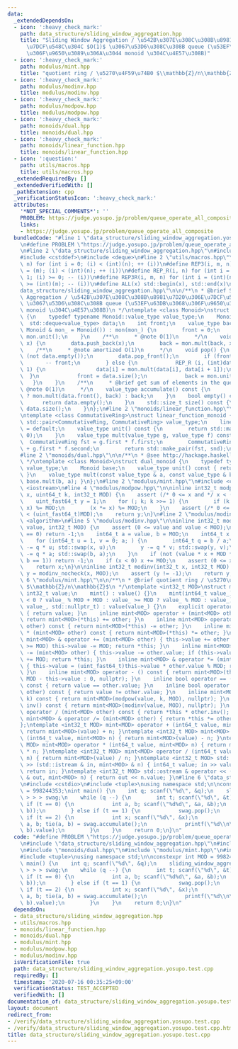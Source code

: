```yaml
---
data:
  _extendedDependsOn:
  - icon: ':heavy_check_mark:'
    path: data_structure/sliding_window_aggregation.hpp
    title: "Sliding Window Aggregation / \u542B\u307E\u308C\u308B\u8981\u7D20\u306E\
      \u7DCF\u548C\u304C $O(1)$ \u3067\u53D6\u308C\u308B queue (\u53EF\u63DB\u3068\
      \u306F\u9650\u3089\u306A\u3044 monoid \u304C\u4E57\u308B)"
  - icon: ':heavy_check_mark:'
    path: modulus/mint.hpp
    title: "quotient ring / \u5270\u4F59\u74B0 $\\mathbb{Z}/n\\mathbb{Z}$"
  - icon: ':heavy_check_mark:'
    path: modulus/modinv.hpp
    title: modulus/modinv.hpp
  - icon: ':heavy_check_mark:'
    path: modulus/modpow.hpp
    title: modulus/modpow.hpp
  - icon: ':heavy_check_mark:'
    path: monoids/dual.hpp
    title: monoids/dual.hpp
  - icon: ':heavy_check_mark:'
    path: monoids/linear_function.hpp
    title: monoids/linear_function.hpp
  - icon: ':question:'
    path: utils/macros.hpp
    title: utils/macros.hpp
  _extendedRequiredBy: []
  _extendedVerifiedWith: []
  _pathExtension: cpp
  _verificationStatusIcon: ':heavy_check_mark:'
  attributes:
    '*NOT_SPECIAL_COMMENTS*': ''
    PROBLEM: https://judge.yosupo.jp/problem/queue_operate_all_composite
    links:
    - https://judge.yosupo.jp/problem/queue_operate_all_composite
  bundledCode: "#line 1 \"data_structure/sliding_window_aggregation.yosupo.test.cpp\"\
    \n#define PROBLEM \"https://judge.yosupo.jp/problem/queue_operate_all_composite\"\
    \n#line 2 \"data_structure/sliding_window_aggregation.hpp\"\n#include <cassert>\n\
    #include <cstddef>\n#include <deque>\n#line 2 \"utils/macros.hpp\"\n#define REP(i,\
    \ n) for (int i = 0; (i) < (int)(n); ++ (i))\n#define REP3(i, m, n) for (int i\
    \ = (m); (i) < (int)(n); ++ (i))\n#define REP_R(i, n) for (int i = (int)(n) -\
    \ 1; (i) >= 0; -- (i))\n#define REP3R(i, m, n) for (int i = (int)(n) - 1; (i)\
    \ >= (int)(m); -- (i))\n#define ALL(x) std::begin(x), std::end(x)\n#line 6 \"\
    data_structure/sliding_window_aggregation.hpp\"\n\n/**\n * @brief Sliding Window\
    \ Aggregation / \u542B\u307E\u308C\u308B\u8981\u7D20\u306E\u7DCF\u548C\u304C $O(1)$\
    \ \u3067\u53D6\u308C\u308B queue (\u53EF\u63DB\u3068\u306F\u9650\u3089\u306A\u3044\
    \ monoid \u304C\u4E57\u308B)\n */\ntemplate <class Monoid>\nstruct sliding_window_aggregation\
    \ {\n    typedef typename Monoid::value_type value_type;\n    Monoid mon;\n  \
    \  std::deque<value_type> data;\n    int front;\n    value_type back;\n    sliding_window_aggregation(const\
    \ Monoid & mon_ = Monoid()) : mon(mon_) {\n        front = 0;\n        back =\
    \ mon.unit();\n    }\n    /**\n     * @note O(1)\n     */\n    void push(value_type\
    \ x) {\n        data.push_back(x);\n        back = mon.mult(back, x);\n    }\n\
    \    /**\n     * @note amortized O(1)\n     */\n    void pop() {\n        assert\
    \ (not data.empty());\n        data.pop_front();\n        if (front) {\n     \
    \       -- front;\n        } else {\n            REP_R (i, (int)data.size() -\
    \ 1) {\n                data[i] = mon.mult(data[i], data[i + 1]);\n          \
    \  }\n            front = data.size();\n            back = mon.unit();\n     \
    \   }\n    }\n    /**\n     * @brief get sum of elements in the queue\n     *\
    \ @note O(1)\n     */\n    value_type accumulate() const {\n        return front\
    \ ? mon.mult(data.front(), back) : back;\n    }\n    bool empty() const {\n  \
    \      return data.empty();\n    }\n    std::size_t size() const {\n        return\
    \ data.size();\n    }\n};\n#line 2 \"monoids/linear_function.hpp\"\n#include <utility>\n\
    \ntemplate <class CommutativeRing>\nstruct linear_function_monoid {\n    typedef\
    \ std::pair<CommutativeRing, CommutativeRing> value_type;\n    linear_function_monoid()\
    \ = default;\n    value_type unit() const {\n        return std::make_pair(1,\
    \ 0);\n    }\n    value_type mult(value_type g, value_type f) const {\n      \
    \  CommutativeRing fst = g.first * f.first;\n        CommutativeRing snd = g.second\
    \ + g.first * f.second;\n        return std::make_pair(fst, snd);\n    }\n};\n\
    #line 2 \"monoids/dual.hpp\"\n\n/**\n * @see http://hackage.haskell.org/package/base/docs/Data-Monoid.html#t:Dual\n\
    \ */\ntemplate <class Monoid>\nstruct dual_monoid {\n    typedef typename Monoid::value_type\
    \ value_type;\n    Monoid base;\n    value_type unit() const { return base.unit();\
    \ }\n    value_type mult(const value_type & a, const value_type & b) const { return\
    \ base.mult(b, a); }\n};\n#line 2 \"modulus/mint.hpp\"\n#include <cstdint>\n#include\
    \ <iostream>\n#line 4 \"modulus/modpow.hpp\"\n\ninline int32_t modpow(uint_fast64_t\
    \ x, uint64_t k, int32_t MOD) {\n    assert (/* 0 <= x and */ x < (uint_fast64_t)MOD);\n\
    \    uint_fast64_t y = 1;\n    for (; k; k >>= 1) {\n        if (k & 1) (y *=\
    \ x) %= MOD;\n        (x *= x) %= MOD;\n    }\n    assert (/* 0 <= y and */ y\
    \ < (uint_fast64_t)MOD);\n    return y;\n}\n#line 2 \"modulus/modinv.hpp\"\n#include\
    \ <algorithm>\n#line 5 \"modulus/modinv.hpp\"\n\ninline int32_t modinv_nocheck(int32_t\
    \ value, int32_t MOD) {\n    assert (0 <= value and value < MOD);\n    if (value\
    \ == 0) return -1;\n    int64_t a = value, b = MOD;\n    int64_t x = 0, y = 1;\n\
    \    for (int64_t u = 1, v = 0; a; ) {\n        int64_t q = b / a;\n        x\
    \ -= q * u; std::swap(x, u);\n        y -= q * v; std::swap(y, v);\n        b\
    \ -= q * a; std::swap(b, a);\n    }\n    if (not (value * x + MOD * y == b and\
    \ b == 1)) return -1;\n    if (x < 0) x += MOD;\n    assert (0 <= x and x < MOD);\n\
    \    return x;\n}\n\ninline int32_t modinv(int32_t x, int32_t MOD) {\n    int32_t\
    \ y = modinv_nocheck(x, MOD);\n    assert (y != -1);\n    return y;\n}\n#line\
    \ 6 \"modulus/mint.hpp\"\n\n/**\n * @brief quotient ring / \u5270\u4F59\u74B0\
    \ $\\mathbb{Z}/n\\mathbb{Z}$\n */\ntemplate <int32_t MOD>\nstruct mint {\n   \
    \ int32_t value;\n    mint() : value() {}\n    mint(int64_t value_) : value(value_\
    \ < 0 ? value_ % MOD + MOD : value_ >= MOD ? value_ % MOD : value_) {}\n    mint(int32_t\
    \ value_, std::nullptr_t) : value(value_) {}\n    explicit operator bool() const\
    \ { return value; }\n    inline mint<MOD> operator + (mint<MOD> other) const {\
    \ return mint<MOD>(*this) += other; }\n    inline mint<MOD> operator - (mint<MOD>\
    \ other) const { return mint<MOD>(*this) -= other; }\n    inline mint<MOD> operator\
    \ * (mint<MOD> other) const { return mint<MOD>(*this) *= other; }\n    inline\
    \ mint<MOD> & operator += (mint<MOD> other) { this->value += other.value; if (this->value\
    \ >= MOD) this->value -= MOD; return *this; }\n    inline mint<MOD> & operator\
    \ -= (mint<MOD> other) { this->value -= other.value; if (this->value <    0) this->value\
    \ += MOD; return *this; }\n    inline mint<MOD> & operator *= (mint<MOD> other)\
    \ { this->value = (uint_fast64_t)this->value * other.value % MOD; return *this;\
    \ }\n    inline mint<MOD> operator - () const { return mint<MOD>(this->value ?\
    \ MOD - this->value : 0, nullptr); }\n    inline bool operator == (mint<MOD> other)\
    \ const { return value == other.value; }\n    inline bool operator != (mint<MOD>\
    \ other) const { return value != other.value; }\n    inline mint<MOD> pow(uint64_t\
    \ k) const { return mint<MOD>(modpow(value, k, MOD), nullptr); }\n    inline mint<MOD>\
    \ inv() const { return mint<MOD>(modinv(value, MOD), nullptr); }\n    inline mint<MOD>\
    \ operator / (mint<MOD> other) const { return *this * other.inv(); }\n    inline\
    \ mint<MOD> & operator /= (mint<MOD> other) { return *this *= other.inv(); }\n\
    };\ntemplate <int32_t MOD> mint<MOD> operator + (int64_t value, mint<MOD> n) {\
    \ return mint<MOD>(value) + n; }\ntemplate <int32_t MOD> mint<MOD> operator -\
    \ (int64_t value, mint<MOD> n) { return mint<MOD>(value) - n; }\ntemplate <int32_t\
    \ MOD> mint<MOD> operator * (int64_t value, mint<MOD> n) { return mint<MOD>(value)\
    \ * n; }\ntemplate <int32_t MOD> mint<MOD> operator / (int64_t value, mint<MOD>\
    \ n) { return mint<MOD>(value) / n; }\ntemplate <int32_t MOD> std::istream & operator\
    \ >> (std::istream & in, mint<MOD> & n) { int64_t value; in >> value; n = value;\
    \ return in; }\ntemplate <int32_t MOD> std::ostream & operator << (std::ostream\
    \ & out, mint<MOD> n) { return out << n.value; }\n#line 6 \"data_structure/sliding_window_aggregation.yosupo.test.cpp\"\
    \n#include <cstdio>\n#include <tuple>\nusing namespace std;\n\nconstexpr int MOD\
    \ = 998244353;\nint main() {\n    int q; scanf(\"%d\", &q);\n    sliding_window_aggregation<dual_monoid<linear_function_monoid<mint<MOD>\
    \ > > > swag;\n    while (q --) {\n        int t; scanf(\"%d\", &t);\n       \
    \ if (t == 0) {\n            int a, b; scanf(\"%d%d\", &a, &b);\n            swag.push(make_pair(a,\
    \ b));\n        } else if (t == 1) {\n            swag.pop();\n        } else\
    \ if (t == 2) {\n            int x; scanf(\"%d\", &x);\n            mint<MOD>\
    \ a, b; tie(a, b) = swag.accumulate();\n            printf(\"%d\\n\", (a * x +\
    \ b).value);\n        }\n    }\n    return 0;\n}\n"
  code: "#define PROBLEM \"https://judge.yosupo.jp/problem/queue_operate_all_composite\"\
    \n#include \"data_structure/sliding_window_aggregation.hpp\"\n#include \"monoids/linear_function.hpp\"\
    \n#include \"monoids/dual.hpp\"\n#include \"modulus/mint.hpp\"\n#include <cstdio>\n\
    #include <tuple>\nusing namespace std;\n\nconstexpr int MOD = 998244353;\nint\
    \ main() {\n    int q; scanf(\"%d\", &q);\n    sliding_window_aggregation<dual_monoid<linear_function_monoid<mint<MOD>\
    \ > > > swag;\n    while (q --) {\n        int t; scanf(\"%d\", &t);\n       \
    \ if (t == 0) {\n            int a, b; scanf(\"%d%d\", &a, &b);\n            swag.push(make_pair(a,\
    \ b));\n        } else if (t == 1) {\n            swag.pop();\n        } else\
    \ if (t == 2) {\n            int x; scanf(\"%d\", &x);\n            mint<MOD>\
    \ a, b; tie(a, b) = swag.accumulate();\n            printf(\"%d\\n\", (a * x +\
    \ b).value);\n        }\n    }\n    return 0;\n}\n"
  dependsOn:
  - data_structure/sliding_window_aggregation.hpp
  - utils/macros.hpp
  - monoids/linear_function.hpp
  - monoids/dual.hpp
  - modulus/mint.hpp
  - modulus/modpow.hpp
  - modulus/modinv.hpp
  isVerificationFile: true
  path: data_structure/sliding_window_aggregation.yosupo.test.cpp
  requiredBy: []
  timestamp: '2020-07-16 00:35:25+09:00'
  verificationStatus: TEST_ACCEPTED
  verifiedWith: []
documentation_of: data_structure/sliding_window_aggregation.yosupo.test.cpp
layout: document
redirect_from:
- /verify/data_structure/sliding_window_aggregation.yosupo.test.cpp
- /verify/data_structure/sliding_window_aggregation.yosupo.test.cpp.html
title: data_structure/sliding_window_aggregation.yosupo.test.cpp
---
```

